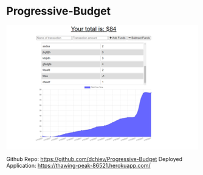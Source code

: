 # Progressive-Budget

<img src = "readme_assets\app.png" width = "800px"></img>

Github Repo: https://github.com/dchiev/Progressive-Budget
Deployed Application: https://thawing-peak-86521.herokuapp.com/
